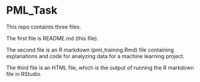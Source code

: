 # PML_Task
This repo containts three files. 

The first file is README.md (this file).

The second file is an R markdown (pml_training.Rmd) file containing explanations and code for analyzing data for a machine learning project. 

The third file is an HTML file, which is the output of running the R markdown file in RStudio.
